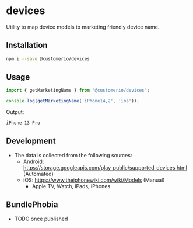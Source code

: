 # devices

Utility to map device models to marketing friendly device name.

## Installation

```bash
npm i --save @customerio/devices
```

## Usage

```ts
import { getMarketingName } from '@customerio/devices';

console.log(getMarketingName('iPhone14,2', 'ios'));
```
Output:

```bash
iPhone 13 Pro
``` 



## Development

- The data is collected from the following sources:
  - Android: https://storage.googleapis.com/play_public/supported_devices.html (Automated)
  - iOS: https://www.theiphonewiki.com/wiki/Models (Manual)
    - Apple TV, Watch, iPads, iPhones

## BundlePhobia

- TODO once published
